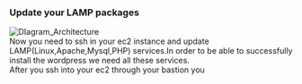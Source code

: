 ### Update your LAMP packages

![DIagram_Architecture](https://github.com/AdventureLouis/Wordpress_Deployment_To_AWS_2/assets/161846069/fc01464b-1570-4cc3-b129-d07a16117133)
<br>
Now you need to ssh in your ec2 instance and update LAMP(Linux,Apache,Mysql,PHP) services.In order to be able to successfully install the wordpress we need all these services.
<br>
After you ssh into your ec2 through your bastion you 
